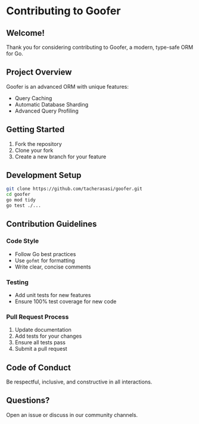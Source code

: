 # Contributing to Goofer

## Welcome!

Thank you for considering contributing to Goofer, a modern, type-safe ORM for Go.

## Project Overview

Goofer is an advanced ORM with unique features:
- Query Caching
- Automatic Database Sharding
- Advanced Query Profiling

## Getting Started

1. Fork the repository
2. Clone your fork
3. Create a new branch for your feature

## Development Setup

```bash
git clone https://github.com/tacherasasi/goofer.git
cd goofer
go mod tidy
go test ./...
```

## Contribution Guidelines

### Code Style
- Follow Go best practices
- Use `gofmt` for formatting
- Write clear, concise comments

### Testing
- Add unit tests for new features
- Ensure 100% test coverage for new code

### Pull Request Process
1. Update documentation
2. Add tests for your changes
3. Ensure all tests pass
4. Submit a pull request

## Code of Conduct

Be respectful, inclusive, and constructive in all interactions.

## Questions?

Open an issue or discuss in our community channels.
